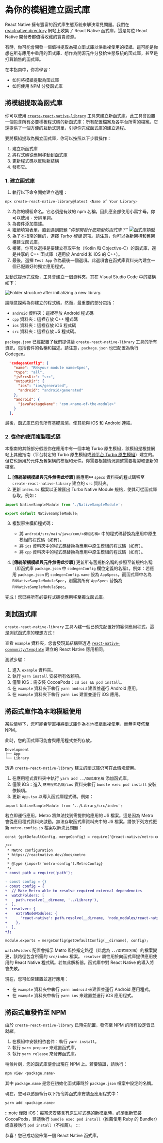 # 為你的模組建立函式庫

React Native 擁有豐富的函式庫生態系統來解決常見問題。我們在 [reactnative.directory](https://reactnative.directory) 網站上收集了 React Native 函式庫，這是每位 React Native 開發者都值得收藏的寶貴資源。

有時，你可能會開發一個值得提取為獨立函式庫以供重複使用的模組。這可能是你想在所有應用中重用的函式庫、想作為開源元件分發給生態系統的函式庫，甚至是打算銷售的函式庫。

在本指南中，你將學習：

- 如何將模組提取為函式庫
- 如何使用 NPM 分發函式庫

## 將模組提取為函式庫

你可以使用 [`create-react-native-library`](https://callstack.github.io/react-native-builder-bob/create) 工具來建立新函式庫。此工具會設置一個包含所有必要樣板程式碼的新函式庫：所有配置檔案及各平台所需的檔案。它還提供了一個方便的互動式選單，引導你完成函式庫的建立過程。

要將模組提取為獨立函式庫，你可以按照以下步驟操作：

1. 建立新函式庫
2. 將程式碼從應用移動到函式庫
3. 更新程式碼以反映新結構
4. 發布它。

### 1. 建立函式庫

1. 執行以下命令開始建立過程：

```sh
npx create-react-native-library@latest <Name of Your Library>
```

2. 為你的模組命名。它必須是有效的 npm 名稱，因此應全部使用小寫字母。你可以使用 `-` 分隔單詞。
3. 為套件添加描述。
4. 繼續填寫表單，直到遇到問題 _"你想開發什麼類型的函式庫？"_
   ![函式庫類型](/docs/assets/what-library.png)
5. 為了本指南的目的，選擇 _Turbo 模組_ 選項。請注意，你可以為新架構和舊架構建立函式庫。
6. 接著，你可以選擇是要建立存取平台（Kotlin 和 Objective-C）的函式庫，還是共享的 C++ 函式庫（適用於 Android 和 iOS 的 C++）。
7. 最後，選擇 `Test App` 作為最後一個選項。此選項會在函式庫資料夾內建立一個已配置好的獨立應用程式。

互動式提示完成後，工具會建立一個資料夾，其在 Visual Studio Code 中的結構如下：

<img class="half-size" alt="Folder structure after initializing a new library." src="/docs/assets/turbo-native-modules/c++visualstudiocode.webp" />

請隨意探索為你建立的程式碼。然而，最重要的部分包括：

- `android` 資料夾：這裡存放 Android 程式碼
- `cpp` 資料夾：這裡存放 C++ 程式碼
- `ios` 資料夾：這裡存放 iOS 程式碼
- `src` 資料夾：這裡存放 JS 程式碼。

`package.json` 已經配置了我們提供給 `create-react-native-library` 工具的所有資訊，包括套件的名稱和描述。請注意，`package.json` 也已配置為執行 Codegen。

```json
  "codegenConfig": {
    "name": "RN<your module name>Spec",
    "type": "all",
    "jsSrcsDir": "src",
    "outputDir": {
      "ios": "ios/generated",
      "android": "android/generated"
    },
    "android": {
      "javaPackageName": "com.<name-of-the-module>"
    }
  },
```

最後，函式庫已包含所有基礎設施，使其能與 iOS 和 Android 連結。

### 2. 從你的應用複製程式碼

本指南的其餘部分假設你在應用中有一個本地 Turbo 原生模組，該模組是根據網站上其他指南（平台特定的 Turbo 原生模組或[跨平台 Turbo 原生模組](./pure-cxx-modules)）建立的。但它也適用於元件及舊架構的模組和元件。你需要根據情況調整需要複製和更新的檔案。

<!-- TODO: add links for Turbo Native Modules -->

1. **[傳統架構模組與元件無需此步驟]** 將應用中 `specs` 資料夾的程式碼移至 `create-react-native-library` 建立的 `src` 資料夾。
2. 更新 `index.ts` 檔案以正確匯出 Turbo Native Module 規格，使其可從函式庫存取。例如：

```ts
import NativeSampleModule from './NativeSampleModule';

export default NativeSampleModule;
```

3. 複製原生模組程式碼：

   - 將 `android/src/main/java/com/<模組名稱>` 中的程式碼替換為應用中原生模組的程式碼（如有）。
   - 將 `ios` 資料夾中的程式碼替換為應用中原生模組的程式碼（如有）。
   - 將 `cpp` 資料夾中的程式碼替換為應用中原生模組的程式碼（如有）。

4. **[傳統架構模組與元件無需此步驟]** 更新所有舊規格名稱的參照至新規格名稱（即函式庫 `package.json` 中 `codegenConfig` 欄位定義的名稱）。例如：若應用 `package.json` 的 `codegenConfig.name` 設為 `AppSpecs`，而函式庫中名為 `RNNativeSampleModuleSpec`，則需將所有 `AppSpecs` 替換為 `RNNativeSampleModuleSpec`。

完成！您已將所有必要程式碼從應用移至獨立函式庫。

## 測試函式庫

`create-react-native-library` 工具內建一個已預先配置好的範例應用程式，這是測試函式庫的理想方式！

查看 `example` 資料夾，您會發現其結構與透過 [`react-native-community/template`](https://github.com/react-native-community/template) 建立的 React Native 應用相同。

測試步驟：

1. 進入 `example` 資料夾。
2. 執行 `yarn install` 安裝所有依賴項。
3. 僅限 iOS：需安裝 CocoaPods：`cd ios && pod install`。
4. 在 `example` 資料夾下執行 `yarn android` 建置並運行 Android 應用。
5. 在 `example` 資料夾下執行 `yarn ios` 建置並運行 iOS 應用。

## 將函式庫作為本地模組使用

某些情境下，您可能希望直接將函式庫作為本地模組重複使用，而無需發佈至 NPM。

此時，您的函式庫可能會與應用程式並列存放。

```shell
Development
├── App
└── Library
```

透過 `create-react-native-library` 建立的函式庫仍可在此情境使用。

1. 在應用程式資料夾中執行 `yarn add ../函式庫名稱` 添加函式庫。
2. 僅限 iOS：進入 `應用程式名稱/ios` 資料夾執行 `bundle exec pod install` 安裝依賴項。
3. 更新 `App.tsx` 以導入函式庫程式碼。例如：

```tsx
import NativeSampleModule from '../Library/src/index';
```

若立即運行應用，Metro 將無法找到需提供給應用的 JS 檔案。這是因為 Metro 會從應用程式資料夾啟動，無法存取函式庫資料夾中的 JS 檔案。請依下列方式更新 `metro.config.js` 檔案以解決此問題：

```diff
const {getDefaultConfig, mergeConfig} = require('@react-native/metro-config');

/**
 * Metro configuration
 * https://reactnative.dev/docs/metro
 *
 * @type {import('metro-config').MetroConfig}
 */
+ const path = require('path');

- const config = {}
+ const config = {
+  // Make Metro able to resolve required external dependencies
+  watchFolders: [
+    path.resolve(__dirname, '../Library'),
+  ],
+  resolver: {
+    extraNodeModules: {
+      'react-native': path.resolve(__dirname, 'node_modules/react-native'),
+    },
+  },
+};

module.exports = mergeConfig(getDefaultConfig(__dirname), config);
```

`watchFolders` 配置會指示 Metro 監控指定路徑（此處為 `../函式庫名稱`）的檔案變更，該路徑包含所需的 `src/index` 檔案。
`resolver` 屬性用於向函式庫提供應用使用的 React Native 程式碼。若無此解析器，函式庫中對 React Native 的導入將會失敗。

現在，您可如常建置並運行應用：

- 在 `example` 資料夾中執行 `yarn android` 來建置並運行 Android 應用程式。
- 在 `example` 資料夾中執行 `yarn ios` 來建置並運行 iOS 應用程式。

## 將函式庫發佈至 NPM

由於 `create-react-native-library` 已預先配置，發佈至 NPM 的所有設定皆已就緒。

1. 在模組中安裝相依套件：執行 `yarn install`。
2. 執行 `yarn prepare` 來建置函式庫。
3. 執行 `yarn release` 來發佈函式庫。

稍候片刻，您的函式庫便會出現在 NPM 上。若要驗證，請執行：

```bash
npm view <package.name>
```

其中 `package.name` 是您在初始化函式庫時於 `package.json` 檔案中設定的名稱。

現在，您可以透過執行以下指令將函式庫安裝至應用程式中：

```bash
yarn add <package.name>
```

:::note
僅限 iOS：每當您安裝含有原生程式碼的新模組時，必須重新安裝 CocoaPods，建議執行 `bundle exec pod install`（推薦使用 Ruby 的 Bundler）或直接執行 `pod install`（不推薦）。
:::

恭喜！您已成功發佈第一個 React Native 函式庫。